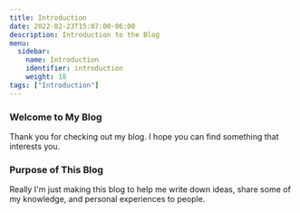 ```yaml
---
title: Introduction
date: 2022-02-23T15:07:00-06:00
description: Introduction to the Blog
menu:
  sidebar:
    name: Introduction
    identifier: introduction
    weight: 10
tags: ["Introduction"]
---
```


### Welcome to My Blog
Thank you for checking out my blog.  I hope you can find something that interests you.

### Purpose of This Blog
Really I'm just making this blog to help me write down ideas, share some of my knowledge, and personal experiences to people.

